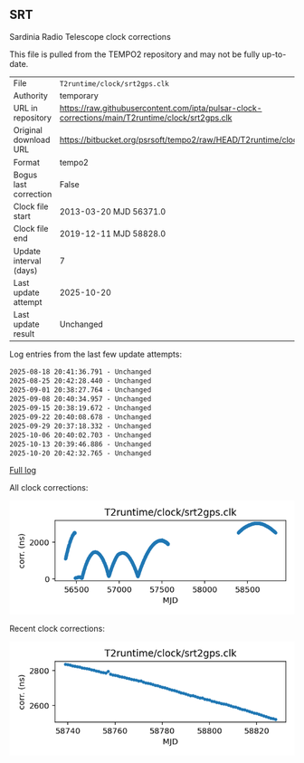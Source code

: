 
## SRT

Sardinia Radio Telescope clock corrections

This file is pulled from the TEMPO2 repository and may not be fully
up-to-date.

|     |     |
|:--- |:--- |
| File | `T2runtime/clock/srt2gps.clk` |
| Authority | temporary |
| URL in repository | <https://raw.githubusercontent.com/ipta/pulsar-clock-corrections/main/T2runtime/clock/srt2gps.clk> |
| Original download URL | <https://bitbucket.org/psrsoft/tempo2/raw/HEAD/T2runtime/clock/srt2gps.clk> |
| Format | tempo2 |
| Bogus last correction | False |
| Clock file start | 2013-03-20 MJD 56371.0 |
| Clock file end | 2019-12-11 MJD 58828.0 |
| Update interval (days) | 7 |
| Last update attempt | 2025-10-20 |
| Last update result | Unchanged |

Log entries from the last few update attempts:
```
2025-08-18 20:41:36.791 - Unchanged
2025-08-25 20:42:28.440 - Unchanged
2025-09-01 20:38:27.764 - Unchanged
2025-09-08 20:40:34.957 - Unchanged
2025-09-15 20:38:19.672 - Unchanged
2025-09-22 20:40:08.678 - Unchanged
2025-09-29 20:37:18.332 - Unchanged
2025-10-06 20:40:02.703 - Unchanged
2025-10-13 20:39:46.886 - Unchanged
2025-10-20 20:42:32.765 - Unchanged
```
[Full log](https://raw.githubusercontent.com/ipta/pulsar-clock-corrections/main/log/T2runtime/clock/srt2gps.clk.log)


All clock corrections:

![plot of all clock corrections](srt2gps.clk.png "All corrections")

Recent clock corrections:

![plot of recent clock corrections](srt2gps.clk.short.png "Recent corrections")

